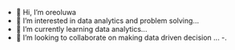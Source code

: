 - 👋 Hi, I’m oreoluwa
- 👀 I’m interested in data analytics and problem solving...
- 🌱 I’m currently learning  data analytics...
- 💞️ I’m looking to collaborate on making data driven decision ...
-.

<!---
oree-xx/oree-xx is a ✨ special ✨ repository because its `README.md` (this file) appears on your GitHub profile.
You can click the Preview link to take a look at your changes.
--->
